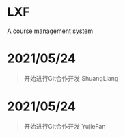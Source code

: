 # LXF
A course management system




# 2021/05/24
>开始进行Git合作开发
ShuangLiang

# 2021/05/24
>开始进行Git合作开发
YujieFan

